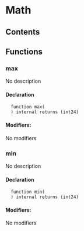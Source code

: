 # Math





## Contents
<!-- START doctoc -->
<!-- END doctoc -->




## Functions

### max
No description


#### Declaration
```solidity
  function max(
  ) internal returns (int24)
```

#### Modifiers:
No modifiers



### min
No description


#### Declaration
```solidity
  function min(
  ) internal returns (int24)
```

#### Modifiers:
No modifiers





